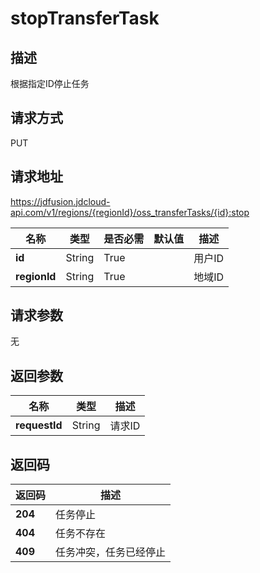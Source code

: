 # stopTransferTask


## 描述
根据指定ID停止任务

## 请求方式
PUT

## 请求地址
https://jdfusion.jdcloud-api.com/v1/regions/{regionId}/oss_transferTasks/{id}:stop

|名称|类型|是否必需|默认值|描述|
|---|---|---|---|---|
|**id**|String|True| |用户ID|
|**regionId**|String|True| |地域ID|

## 请求参数
无


## 返回参数
|名称|类型|描述|
|---|---|---|
|**requestId**|String|请求ID|


## 返回码
|返回码|描述|
|---|---|
|**204**|任务停止|
|**404**|任务不存在|
|**409**|任务冲突，任务已经停止|
